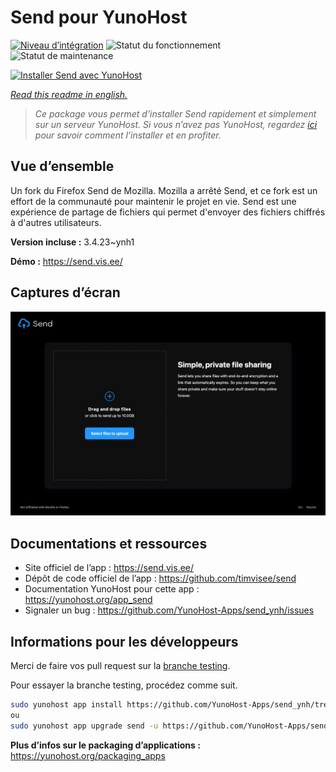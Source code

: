 <!--
N.B.: This README was automatically generated by https://github.com/YunoHost/apps/tree/master/tools/README-generator
It shall NOT be edited by hand.
-->

# Send pour YunoHost

[![Niveau d’intégration](https://dash.yunohost.org/integration/send.svg)](https://dash.yunohost.org/appci/app/send) ![Statut du fonctionnement](https://ci-apps.yunohost.org/ci/badges/send.status.svg) ![Statut de maintenance](https://ci-apps.yunohost.org/ci/badges/send.maintain.svg)

[![Installer Send avec YunoHost](https://install-app.yunohost.org/install-with-yunohost.svg)](https://install-app.yunohost.org/?app=send)

*[Read this readme in english.](./README.md)*

> *Ce package vous permet d’installer Send rapidement et simplement sur un serveur YunoHost.
Si vous n’avez pas YunoHost, regardez [ici](https://yunohost.org/#/install) pour savoir comment l’installer et en profiter.*

## Vue d’ensemble

Un fork du Firefox Send de Mozilla. Mozilla a arrêté Send, et ce fork est un effort de la communauté pour maintenir le projet en vie.
Send est une expérience de partage de fichiers qui permet d'envoyer des fichiers chiffrés à d'autres utilisateurs.


**Version incluse :** 3.4.23~ynh1

**Démo :** https://send.vis.ee/

## Captures d’écran

![Capture d’écran de Send](./doc/screenshots/screenshot.png)

## Documentations et ressources

* Site officiel de l’app : <https://send.vis.ee/>
* Dépôt de code officiel de l’app : <https://github.com/timvisee/send>
* Documentation YunoHost pour cette app : <https://yunohost.org/app_send>
* Signaler un bug : <https://github.com/YunoHost-Apps/send_ynh/issues>

## Informations pour les développeurs

Merci de faire vos pull request sur la [branche testing](https://github.com/YunoHost-Apps/send_ynh/tree/testing).

Pour essayer la branche testing, procédez comme suit.

``` bash
sudo yunohost app install https://github.com/YunoHost-Apps/send_ynh/tree/testing --debug
ou
sudo yunohost app upgrade send -u https://github.com/YunoHost-Apps/send_ynh/tree/testing --debug
```

**Plus d’infos sur le packaging d’applications :** <https://yunohost.org/packaging_apps>